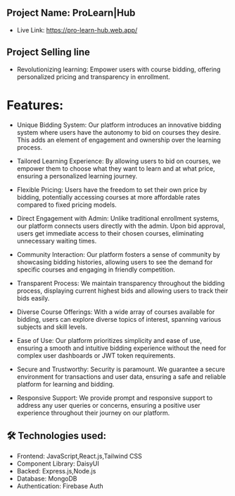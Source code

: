  ## Project Name: ProLearn|Hub

 - Live Link: https://pro-learn-hub.web.app/

 ## Project Selling line
 - Revolutionizing learning: Empower users with course bidding, offering personalized pricing and transparency in enrollment.
 
 # Features:
 - Unique Bidding System: Our platform introduces an innovative bidding system where users have the autonomy to bid on courses they desire. This adds an element of engagement and ownership over the learning process.

- Tailored Learning Experience: By allowing users to bid on courses, we empower them to choose what they want to learn and at what price, ensuring a personalized learning journey.

- Flexible Pricing: Users have the freedom to set their own price by bidding, potentially accessing courses at more affordable rates compared to fixed pricing models.

- Direct Engagement with Admin: Unlike traditional enrollment systems, our platform connects users directly with the admin. Upon bid approval, users get immediate access to their chosen courses, eliminating unnecessary waiting times.

- Community Interaction: Our platform fosters a sense of community by showcasing bidding histories, allowing users to see the demand for specific courses and engaging in friendly competition.

- Transparent Process: We maintain transparency throughout the bidding process, displaying current highest bids and allowing users to track their bids easily.

- Diverse Course Offerings: With a wide array of courses available for bidding, users can explore diverse topics of interest, spanning various subjects and skill levels.

- Ease of Use: Our platform prioritizes simplicity and ease of use, ensuring a smooth and intuitive bidding experience without the need for complex user dashboards or JWT token requirements.

- Secure and Trustworthy: Security is paramount. We guarantee a secure environment for transactions and user data, ensuring a safe and reliable platform for learning and bidding.

- Responsive Support: We provide prompt and responsive support to address any user queries or concerns, ensuring a positive user experience throughout their journey on our platform.
 
 ## 🛠 Technologies used: 
  - Frontend: JavaScript,React.js,Tailwind CSS
  - Component Library: DaisyUI
  - Backed: Express.js,Node.js
  - Database: MongoDB
  - Authentication: Firebase Auth